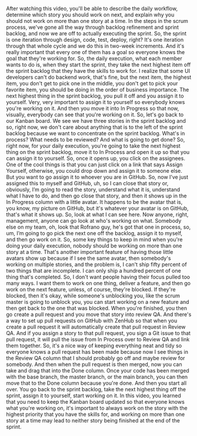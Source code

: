 After watching this video, you'll be able to describe the daily workflow,
determine which story you should work on next, and explain why you should not
work on more than one story at a time. In the steps in the scrum process, we've
gone all the way through backlog refinement and sprint backlog, and now we are
off to actually executing the sprint. So, the sprint is one iteration through
design, code, test, deploy, right?  It's one iteration through that whole cycle
and we do this in two-week increments.  And it's really important that every one
of them has a goal so everyone knows the goal that they're working for. So, the
daily execution, what each member wants to do is, when they start the sprint,
they take the next highest item off the sprint backlog that they have the skills
to work for. I realize that some UI developers can't do backend work, that's
fine, but the next item, the highest item, you don't get to pick one in the
middle, you don't get to pick your favorite item, you should be doing in the
order of business importance. The next highest thing in the sprint backlog, you
pull it off and you assign it to yourself. Very, very important to assign it to
yourself so everybody knows you're working on it. And then you move it into In
Progress so that now, visually, everybody can see that you're working on it.
So, let's go back to our Kanban board. We see we have three stories in the
sprint backlog and so, right now, we don't care about anything that is to the
left of the sprint backlog because we want to concentrate on the sprint backlog.
What's in process? What needs to be reviewed?  And what is going to get done?
So, right now, for your daily execution, you're going to take the next highest
thing on the sprint backlog, move it to In Process and open it up so that you
can assign it to yourself. So, once it opens up, you click on the assignees.
One of the cool things is that you can just click on a link that says Assign
Yourself, otherwise, you could drop down and assign it to someone else. But you
want to go assign it to whoever you are in GitHub. So, now I’ve just assigned
this to myself and GitHub, uh, so I can close that story or, obviously, I’m
going to read the story, understand what it is, understand what I have to do,
and then go close that story, and then it shows up in the In Progress column
with a little avatar. It happens to be the avatar that is, you know, my picture
on GitHub, but it's whatever your avatar is on GitHub, that's what it shows up.
So, look at what I can see here. Now anyone, right, management, anyone can go
look at who's working on what. Somebody else on my team, oh, look that Rofrano
guy, he's got that one in process, so, um, I’m going to go pick the next one off
the backlog, assign it to myself, and then go work on it. So, some key things to
keep in mind when you're doing your daily execution, nobody should be working on
more than one story at a time.  That's another important feature of having those
little avatars show up because if I see the same avatar, then somebody's working
on multiple stories, and the problem is, I can't ship fifty percent of two
things that are incomplete. I can only ship a hundred percent of one thing
that's completed. So, I don't want people having their focus pulled too many
ways. I want them to work on one thing, deliver a feature, and then go work on
the next feature, unless, of course, they're blocked.  If they're blocked, then
it's okay, while someone's unblocking you, like the scrum master is going to
unblock you, you can start working on a new feature and then get back to the one
that was blocked. When you're finished, you then go create a pull request and
you move that story into review QA. And there's a way to set up pull requests on
GitHub with ZenHub so that when you create a pull request it will automatically
create that pull request in Review QA. And if you assign a story to that pull
request, you sign a Git issue to that pull request, it will pull the issue from
In Process over to Review QA and link them together. So, it's a nice way of
keeping everything neat and tidy so everyone knows a pull request has been made
because now I see things in the Review QA column that I should probably go off
and maybe review for somebody.  And then when the pull request is then merged,
now you can take and drag that into the Done column.  Once your code has been
merged with the base branch, the master branch, or the main branch, you can then
move that to the Done column because you're done.  And then you start all over.
You go back to the sprint backlog, take the next highest thing off the sprint,
assign it to yourself, start working on it.  In this video, you learned that you
need to keep the Kanban board updated so that everyone knows what you're working
on, it's important to always work on the story with the highest priority that
you have the skills for, and working on more than one story at a time may lead
to neither story being finished at the end of the sprint.